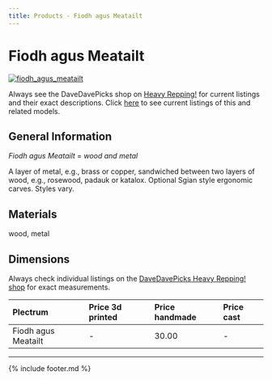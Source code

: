 ```yaml
---
title: Products - Fiodh agus Meatailt
---
```

# Fiodh agus Meatailt

[![fiodh_agus_meatailt](../../assets/images/fiodh_agus_meatailt.jpg "Fiodh_agus_meatailt")](/picks/fiodh_agus_meatailt)

Always see the DaveDavePicks shop on [Heavy Repping!](https://www.heavyrepping.com/shop/store/davedavepicks/) for current listings and their exact descriptions. Click [here](https://heavyrepping.com/davedavepicks/?s=Fiodh&post_type=product) to see current listings of this and related models.

## General Information
*Fiodh agus Meatailt* = *wood and metal*

A layer of metal, e.g., brass or copper, sandwiched between two layers of wood, e.g., rosewood, padauk or katalox. Optional Sgian style ergonomic carves. Styles vary.

## Materials
wood, metal

## Dimensions
Always check individual listings on the [DaveDavePicks Heavy Repping! shop](https://www.heavyrepping.com/shop/store/davedavepicks/) for exact measurements.

| **Plectrum**                                        | **Price 3d printed**   | **Price handmade**   | **Price cast**   |
|:----------------------------------------------------|:-----------------------|:---------------------|:-----------------|
| Fiodh agus Meatailt                                          | -               | 30.00             | -         |

---

{% include footer.md %}